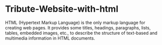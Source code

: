 # Tribute-Website-with-html
HTML (Hypertext Markup Language) is the only markup language for creating web pages. It provides some titles, headings, paragraphs, lists, tables, embedded images, etc., to describe the structure of text-based and multimedia information in HTML documents.
